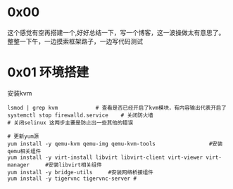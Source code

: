 # 0x00
这个感觉有空再搭建一个,好好总结一下，写一个博客，这一波操做太有意思了。整整一下午，一边摸索框架路子，一边写代码测试

# 0x01 环境搭建
安装kvm
```
lsmod | grep kvm			# 查看是否已经开启了kvm模块，有内容输出代表开启了
systemctl stop firewalld.service 	# 关闭防火墙
# 关闭selinux 这两步主要是防止出一些其他的错误

# 更新yum源
yum install -y qemu-kvm qemu-img qemu-kvm-tools 				#安装qemu相关组件
yum install -y virt-install libvirt libvirt-client virt-viewer virt-manager 	#安装libvirt相关组件
yum install -y bridge-utils		#安装网络桥接组件
yum install -y tigervnc tigervnc-server #
``` 